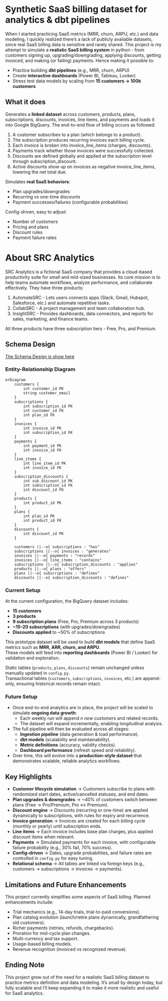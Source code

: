 # Synthetic SaaS billing dataset for analytics & dbt pipelines  

When I started practicing SaaS metrics (MRR, churn, ARPU, etc.) and data modeling, I quickly realized there’s a lack of publicly available datasets, since real SaaS billing data is sensitive and rarely shared. This project is my attempt to simulate a **realistic SaaS billing system** in python - from customers signing up, upgrading/downgrading, applying discounts, getting invoiced, and making (or failing) payments. Hence making it possible to:  

- Practice building **dbt pipelines** (e.g., MRR, churn, ARPU)
- Create **interactive dashboards** (Power BI, Tableau, Looker)
- Stress test data models by scaling from **15 customers → 100k customers**  


## What it does  

Generates a **linked dataset** across customers, products, plans, subscriptions, discounts, invoices, line items, and payments and loads it into Google BigQuery. The end-to-end flow of billing occurs as followed:  

1. A customer subscribes to a plan (which belongs to a product).
2. The subscription produces recurring invoices each billing cycle.
3. Each invoice is broken into invoice_line_items (charges, discounts).
4. Payments track whether those invoices were successfully collected.
5. Discounts are defined globally and applied at the subscription level through subscription_discount.
6. Active discounts show up on invoices as negative invoice_line_items, lowering the net total due.   

Simulates **real SaaS behaviors**:  
  - Plan upgrades/downgrades
  - Recurring vs one-time discounts
  - Payment successes/failures (configurable probabilities)  

Config-driven, easy to adjust:  
  - Number of customers
  - Pricing and plans
  - Discount rules
  - Payment failure rates  


# About SRC Analytics

SRC Analytics is a fictional SaaS company that provides a cloud-based productivity suite for small and mid-sized businesses. Its core mission is to help teams automate workflows, analyze performance, and collaborate effectively. They have three products:  

1. AutomateSRC - Lets users connects apps (Slack, Gmail, Hubspot, Salesforce, etc.) and automate repetitive tasks.
2. CollabSRC - A project management and team collaboration hub.
3. InsightSRC - Provides dashboards, data connectors, and reports for sales, marketing, and finance teams.  

All three products have three subscription tiers - Free, Pro, and Premium.  


## Schema Design

[The Schema Design is show here](data/schema.md)  

### Entity-Relationship Diagram

```mermaid
erDiagram
    customers {
        int customer_id PK
        string customer_email
    }
    subscriptions {
        int subscription_id PK
        int customer_id FK
        int plan_id FK
    }
    invoices {
        int invoice_id PK
        int subscription_id FK
    }
    payments {
        int payment_id PK
        int invoice_id FK
    }
    line_items {
        int line_item_id PK
        int invoice_id FK
    }
    subscription_discounts {
        int sub_discount_id PK
        int subscription_id FK
        int discount_id FK
    }
    products {
        int product_id PK
    }
    plans {
        int plan_id PK
        int product_id FK
    }
    discounts {
        int discount_id PK
    }

    customers ||--o{ subscriptions : "has"
    subscriptions ||--o{ invoices : "generates"
    invoices ||--o{ payments : "records"
    invoices ||--o{ line_items : "contains"
    subscriptions ||--o{ subscription_discounts : "applies"
    products ||--o{ plans : "offers"
    plans ||--o{ subscriptions : "defines"
    discounts ||--o{ subscription_discounts : "defines"
```

### Current Setup  

At the current configuration, the BigQuery dataset includes:  
- **15 customers**
- **3 products**
- **9 subscription plans** (Free, Pro, Premium across 3 products)
- **~15–20 subscriptions** (with upgrades/downgrades)
- **Discounts applied** to ~50% of subscriptions  

This prototype dataset will be used to build **dbt models** that define SaaS metrics such as **MRR, ARR, churn, and ARPU**.  
These models will feed into **reporting dashboards** (Power BI / Looker) for validation and exploration.  

Static tables (`products`, `plans`, `discounts`) remain unchanged unless manually updated in `config.py`.  
Transactional tables (`customers`, `subscriptions`, `invoices`, etc.) are append-only, ensuring historical records remain intact.  


### Future Setup
- Once end-to-end analytics are in place, the project will be scaled to simulate **ongoing data growth**:  
  - Each weekly run will append *n new customers* and related records.  
  - The dataset will expand incrementally, enabling longitudinal analysis.  
- The full pipeline will then be evaluated across all stages:  
  - **Ingestion pipeline** (data generation & load performance).  
  - **dbt models** (scalability and maintainability).  
  - **Metric definitions** (accuracy, validity checks).  
  - **Dashboard performance** (refresh speed and reliability).  
- Over time, this will evolve into a **production-style dataset** that demonstrates scalable, reliable analytics workflows.  

## Key Highlights
- **Customer lifecycle simulation** → Customers subscribe to plans with randomized start dates, active/cancelled statuses, and end dates.  
- **Plan upgrades & downgrades** → ~40% of customers switch between plans (Free → Pro/Premium, Pro ↔ Premium).  
- **Discount engine** → Discounts (recurring or one-time) are applied dynamically to subscriptions, with rules for expiry and recurrence.  
- **Invoice generation** → Invoices are created for each billing cycle (monthly or yearly) until subscription ends.  
- **Line items** → Each invoice includes base plan charges, plus applied discount items when relevant.  
- **Payments** → Simulated payments for each invoice, with configurable failure probability (e.g., 30% fail, 70% success).  
- **Config-driven** → Dates, upgrade probabilities, and failure rates are controlled in `config.py` for easy tuning.  
- **Relational schema** → All tables are linked via foreign keys (e.g., customers → subscriptions → invoices → payments).  
  

## Limitations and Future Enhancements  

This project currently simplifies some aspects of SaaS billing.
Planned enhancements include:  

- Trial mechanics (e.g., 14-day trials, trial-to-paid conversions).  
- Plan catalog evolution (launch/retire plans dynamically, grandfathering old customers).  
- Richer payments (retries, refunds, chargebacks).  
- Proration for mid-cycle plan changes.  
- Multi-currency and tax support. 
- Usage-based billing models.  
- Revenue recognition (invoiced vs recognized revenue).  

## Ending Note  

This project grew out of the need for a realistic SaaS billing dataset to practice metrics definition and data modeling. It’s small by design today, but fully scalable and I’ll keep expanding it to make it more realistic and useful for SaaS analytics.  